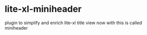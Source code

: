 # lite-xl-miniheader
plugin to simplify and enrich lite-xl title view now with this is called miniheader
